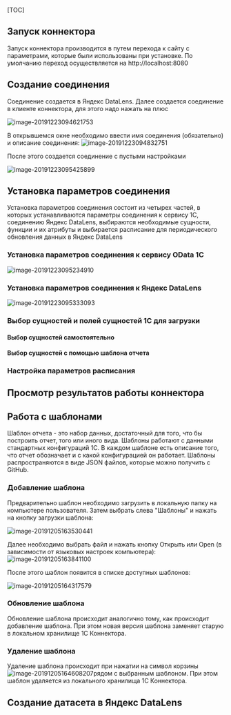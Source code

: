 [TOC]



## Запуск коннектора

Запуск коннектора производится в путем перехода к сайту с параметрами, которые были использованы при установке. По умолчанию переход осуществляется на http://localhost:8080

## Создание соединения

Соединение создается в Яндекс DataLens. Далее создается соединение в клиенте коннектора, для этого надо нажать на плюс

![image-20191223094621753](D:\work\DataLens\Docs\1CDataLens\Docs\images\image-20191223094621753.png)

В открывшемся окне необходимо ввести имя соединения (обязательно) и описание соединения:
![image-20191223094832751](D:\work\DataLens\Docs\1CDataLens\Docs\images\image-20191223094832751.png)

После этого создается соединение с пустыми настройками

![image-20191223095425899](D:\work\DataLens\Docs\1CDataLens\Docs\images\image-20191223095425899.png)

## Установка параметров соединения

Установка параметров соединения состоит из четырех частей, в которых устанавливаются параметры соединения к сервису 1С, соединению Яндекс DataLens, выбираются необходимые сущности, функции и их атрибуты и выбирается расписание для периодического обновления данных в  Яндекс DataLens

### Установка параметров соединения к сервису OData 1C

![image-20191223095234910](D:\work\DataLens\Docs\1CDataLens\Docs\images\image-20191223095234910.png)



### Установка параметров соединения к Яндекс DataLens

![image-20191223095333093](D:\work\DataLens\Docs\1CDataLens\Docs\images\image-20191223095333093.png)

### Выбор сущностей и полей сущностей 1С для загрузки

#### Выбор сущностей самостоятельно

#### Выбор сущностей с помощью шаблона отчета

### Настройка параметров расписания

## Просмотр результатов работы коннектора

## Работа с шаблонами

Шаблон отчета - это набор данных, достаточный для того, что бы построить отчет, того или иного вида. Шаблоны работают с данными стандартных конфигураций 1С. В каждом шаблоне есть описание того, что отчет обозначает и с какой конфигурацией он работает. Шаблоны распространяются в виде JSON файлов, которые можно получить с GitHub.

### Добавление шаблона

Предварительно шаблон необходимо загрузить в локальную папку на компьютере пользователя. Затем выбрать слева "Шаблоны" и нажать на кнопку загрузки шаблона:

![image-20191205163530441](https://github.com/webzavod/1CDataLens/blob/master/Docs/images/image-20191205163530441.png)

Далее необходимо выбрать файл и нажать кнопку Открыть или Open (в зависимости от языковых настроек компьютера):
![image-20191205163841100](https://github.com/webzavod/1CDataLens/blob/master/Docs/images/image-20191205163841100.png)

После этого шаблон появится в списке доступных шаблонов:

![image-20191205164317579](https://github.com/webzavod/1CDataLens/blob/master/Docs/images/image-20191205164317579.png)

### Обновление шаблона

Обновление шаблона происходит аналогично тому, как происходит добавление шаблона. При этом новая версия шаблона заменяет старую в локальном хранилище 1С Коннектора.

### Удаление шаблона

Удаление шаблона происходит при нажатии на символ корзины ![image-20191205164608207](https://github.com/webzavod/1CDataLens/blob/master/Docs/images/image-20191205164608207.png)рядом с выбранным шаблоном. При этом шаблон удаляется из локального хранилища 1С Коннектора.

## Создание датасета в Яндекс DataLens

